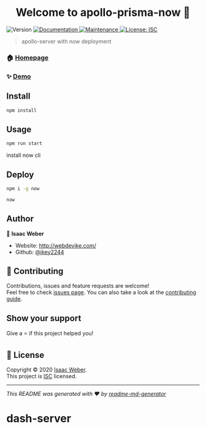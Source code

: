 <h1 align="center">Welcome to apollo-prisma-now 👋</h1>
<p>
  <img alt="Version" src="https://img.shields.io/badge/version-1.0.0-blue.svg?cacheSeconds=2592000" />
  <a href="https://github.com/ikey2244/apollo-now#readme" target="_blank">
    <img alt="Documentation" src="https://img.shields.io/badge/documentation-yes-brightgreen.svg" />
  </a>
  <a href="https://github.com/ikey2244/apollo-now/graphs/commit-activity" target="_blank">
    <img alt="Maintenance" src="https://img.shields.io/badge/Maintained%3F-yes-green.svg" />
  </a>
  <a href="https://github.com/ikey2244/apollo-now/blob/master/LICENSE" target="_blank">
    <img alt="License: ISC" src="https://img.shields.io/github/license/ikey2244/apollo-now" />
  </a>
</p>

> apollo-server with now deployment

### 🏠 [Homepage](https://github.com/ikey2244/apollo-now#readme)

### ✨ [Demo](https://apollo-now.ikey2244.now.sh/)

## Install

```sh
npm install
```

## Usage

```sh
npm run start
```
install now cli

## Deploy

```sh
npm i -g now
```
```sh
now
```

## Author

👤 **Isaac Weber**

* Website: http://webdevike.com/
* Github: [@ikey2244](https://github.com/ikey2244)

## 🤝 Contributing

Contributions, issues and feature requests are welcome!<br />Feel free to check [issues page](https://github.com/ikey2244/apollo-now/issues). You can also take a look at the [contributing guide](https://github.com/ikey2244/apollo-now/blob/master/CONTRIBUTING.md).

## Show your support

Give a ⭐️ if this project helped you!

## 📝 License

Copyright © 2020 [Isaac Weber](https://github.com/ikey2244).<br />
This project is [ISC](https://github.com/ikey2244/apollo-now/blob/master/LICENSE) licensed.

***
_This README was generated with ❤️ by [readme-md-generator](https://github.com/kefranabg/readme-md-generator)_
# dash-server
